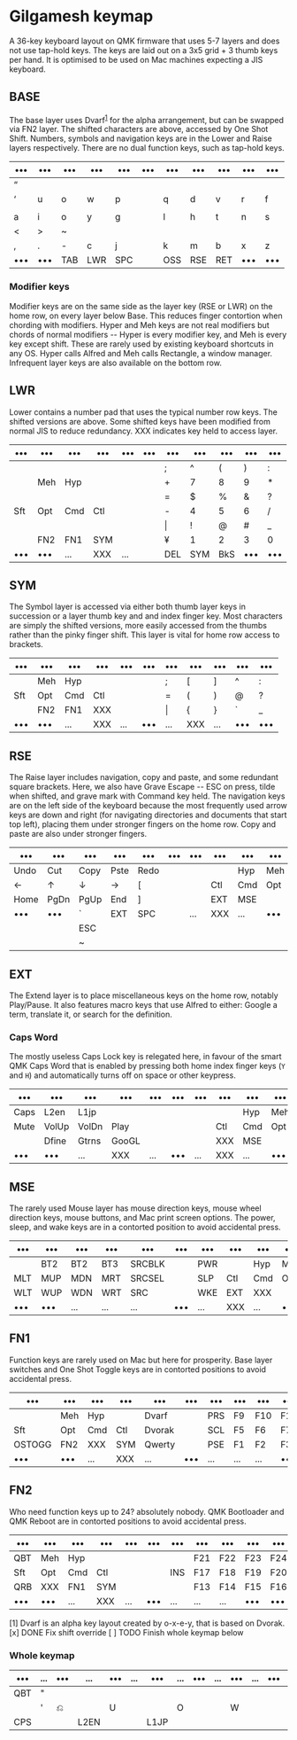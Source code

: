 # Gilgamesh keymap
A 36-key keyboard layout on QMK firmware that uses 5-7 layers and does not use tap-hold keys.
The keys are laid out on a 3x5 grid + 3 thumb keys per hand. It is optimised to be used on Mac machines expecting a JIS keyboard. 

## BASE

The base layer uses Dvarf<sup>[1](https://o-x-e-y.github.io/layouts/dvarf/index.html)</sup> for the alpha arrangement, but can be swapped via FN2 layer.
The shifted characters are above, accessed by One Shot Shift. 
Numbers, symbols and navigation keys are in the Lower and Raise layers respectively.
There are no dual function keys, such as tap-hold keys.

|•••|•••|•••|•••|•••|•••|•••|•••|•••|•••|•••|
|---|---|---|---|---|---|---|---|---|---|---|
| “ |   |   |   |   |   |   |   |   |   |   |
| ‘ | u | o | w | p |   | q | d | v | r | f |
|   |   |   |   |   |   |   |   |   |   |   |
| a | i | o | y | g |   | l | h | t | n | s |
| < | > | ~ |   |   |   |   |   |   |   |   |
| , | . | - | c | j |   | k | m | b | x | z |
|•••|•••|TAB|LWR|SPC|   |OSS|RSE|RET|•••|•••|

### Modifier keys

Modifier keys are on the same side as the layer key (RSE or LWR) on the home row, on every layer below Base. This reduces finger contortion when chording with modifiers. Hyper and Meh keys are not real modifiers but chords of normal modifiers -- Hyper is every modifier key, and Meh is every key except shift. These are rarely used by existing keyboard shortcuts in any OS. Hyper calls Alfred and Meh calls Rectangle, a window manager. Infrequent layer keys are also available on the bottom row.

## LWR

Lower contains a number pad that uses the typical number row keys. The shifted versions are above. Some shifted keys have been modified from normal JIS to reduce redundancy. XXX indicates key held to access layer.

|•••|•••|•••|•••|•••|•••|•••|•••|•••|•••|•••|
|---|---|---|---|---|---|---|---|---|---|---|
|   |   |   |   |   |   | ; | ^ | ( | ) | : |
|   |Meh|Hyp|   |   |   | + | 7 | 8 | 9 | * |
|   |   |   |   |   |   | = | $ | % | & | ? |
|Sft|Opt|Cmd|Ctl|   |   | - | 4 | 5 | 6 | / |
|   |   |   |   |   |   | \|| ! | @ | # | _ |
|   |FN2|FN1|SYM|   |   | ¥ | 1 | 2 | 3 | 0 |
|•••|•••|...|XXX|...|   |DEL|SYM|BkS|•••|•••|

## SYM

The Symbol layer is accessed via either both thumb layer keys in succession or a layer thumb key and and index finger key.
Most characters are simply the shifted versions, more easily accessed from the thumbs rather than the pinky finger shift. 
This layer is vital for home row access to brackets.

|•••|•••|•••|•••|•••|•••|•••|•••|•••|•••|•••|
|---|---|---|---|---|---|---|---|---|---|---|
|   |Meh|Hyp|   |   |   | ; | [ | ] | ^ | : |
|Sft|Opt|Cmd|Ctl|   |   | = | ( | ) | @ | ? |
|   |FN2|FN1|XXX|   |   | \|| { | } | ` | _ |
|•••|•••|...|XXX|...|•••|...|XXX|...|•••|•••|


## RSE

The Raise layer includes navigation, copy and paste, and some redundant square brackets.
Here, we also have Grave Escape -- ESC on press, tilde when shifted, and grave mark with Command key held.
The navigation keys are on the left side of the keyboard because the most frequently used arrow keys are down and right (for navigating directories and documents that start top left), placing them under stronger fingers on the home row. Copy and paste are also under stronger fingers.

|•••|•••|•••|•••|•••|•••|•••|•••|•••|•••|•••|
|---|---|---|---|---|---|---|---|---|---|---|
|Undo|Cut |Copy|Pste|Redo|| |   |Hyp|Meh|   | 
|←  |↑  |↓  |→︎  | [ |   |   |Ctl|Cmd|Opt|Sft| 
|Home|PgDn|PgUp|End | ] | | |EXT|MSE|   |   |
|•••|•••| ` |EXT|SPC|   |...|XXX|...|•••|•••|
|   |   |ESC|   |   |   |   |   |   |   |   |
|   |   |~  |   |   |   |   |   |   |   |   |

## EXT

The Extend layer is to place miscellaneous keys on the home row, notably Play/Pause. 
It also features macro keys that use Alfred to either: Google a term, translate it, or search for the definition.

### Caps Word
The mostly useless Caps Lock key is relegated here, in favour of the smart QMK Caps Word that is enabled by pressing both home index finger keys (`Y` and `H`) and automatically turns off on space or other keypress. 

|•••|•••|•••|•••|•••|•••|•••|•••|•••|•••|•••|
|---|---|---|---|---|---|---|---|---|---|---|
|Caps|L2en|L1jp||   |   |   |   |Hyp|Meh|   | 
|Mute|VolUp|VolDn|Play| | | |Ctl|Cmd|Opt|Sft| 
|    |Dfine|Gtrns|GooGL|| | |XXX|MSE|   |   |
|•••|•••|...|XXX|...|•••|...|XXX|...|•••|•••|

## MSE

The rarely used Mouse layer has mouse direction keys, mouse wheel direction keys, mouse buttons, and Mac print screen options. The power, sleep, and wake keys are in a contorted position to avoid accidental press. 

|•••|•••|•••|•••|•••|•••|•••|•••|•••|•••|•••|
|---|---|---|---|---|---|---|---|---|---|---|
|   |BT2|BT2|BT3|SRCBLK||PWR|   |Hyp|Meh|   |
|MLT|MUP|MDN|MRT|SRCSEL||SLP|Ctl|Cmd|Opt|Sft|
|WLT|WUP|WDN|WRT|SRC|   |WKE|EXT|XXX|   |   |
|•••|•••|...|...|...|•••|...|XXX|...|•••|•••|

## FN1

Function keys are rarely used on Mac but here for prosperity. Base layer switches and One Shot Toggle keys are in contorted positions to avoid accidental press.

|•••|•••|•••|•••|•••|•••|•••|•••|•••|•••|•••|
|---|---|---|---|---|---|---|---|---|---|---|
|   |Meh|Hyp|   |Dvarf|    |PRS|F9 |F10|F11|F12|
|Sft|Opt|Cmd|Ctl|Dvorak|   |SCL|F5 | F6| F7| F8|
|OSTOGG|FN2|XXX|SYM|Qwerty||PSE|F1 | F2| F3| F4|
|•••|•••|...|XXX|...|•••|...|...|...|•••|•••|

## FN2

Who need function keys up to 24? absolutely nobody. QMK Bootloader and QMK Reboot are in contorted positions to avoid accidental press.

|•••|•••|•••|•••|•••|•••|•••|•••|•••|•••|•••|
|---|---|---|---|---|---|---|---|---|---|---|
|QBT|Meh|Hyp|   |   |   |   |F21|F22|F23|F24|
|Sft|Opt|Cmd|Ctl|   |   |INS|F17|F18|F19|F20|
|QRB|XXX|FN1|SYM|   |   |   |F13|F14|F15|F16|
|•••|•••|...|XXX|...|•••|...|...|...|•••|•••|

[1] Dvarf is an alpha key layout created by o-x-e-y, that is based on Dvorak.
[x] DONE Fix shift override
[ ] TODO Finish whole keymap below

### Whole keymap

|•••|...|•••|...|•••|...|•••|...|•••|...|•••|...|•••|...|•••|...|•••|...|•••|...|•••|...|•••|
|---|---|---|---|---|---|---|---|---|---|---|---|---|---|---|---|---|---|---|---|---|---|---|
|QBT| " |   |   |   |   |   |   |   |   |   |   |   |   |   |   |   |   |   |   |   |   |   |   |   |   |   |
|   | ' | ⎌ |   | U |   |   | O  |   |   | W  |   |   | P |   |   |   |   |   |   |   |   |   |   |   |   |   |
|CPS|   |   |L2EN|  |  |L1JP   |   |   |   |   |   |   |   |   |   |   |   |   |   |   |   |   |   |   |   |   |
